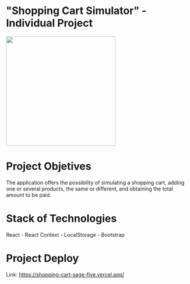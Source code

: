 # "Shopping Cart Simulator" - Individual Project

<p align='left'>
    <img src='https://blog.hubspot.com/hs-fs/hubfs/ecommerce-10.jpg?width=595&height=400&name=ecommerce-10.jpg' width=300px</img>
</p>

# Project Objetives
The application offers the possibility of simulating a shopping cart, adding one or several products, the same or different, and obtaining the total amount to be paid.

# Stack of Technologies

React - React Context - LocalStorage - Bootstrap

# Project Deploy

Link: https://shopping-cart-sage-five.vercel.app/
